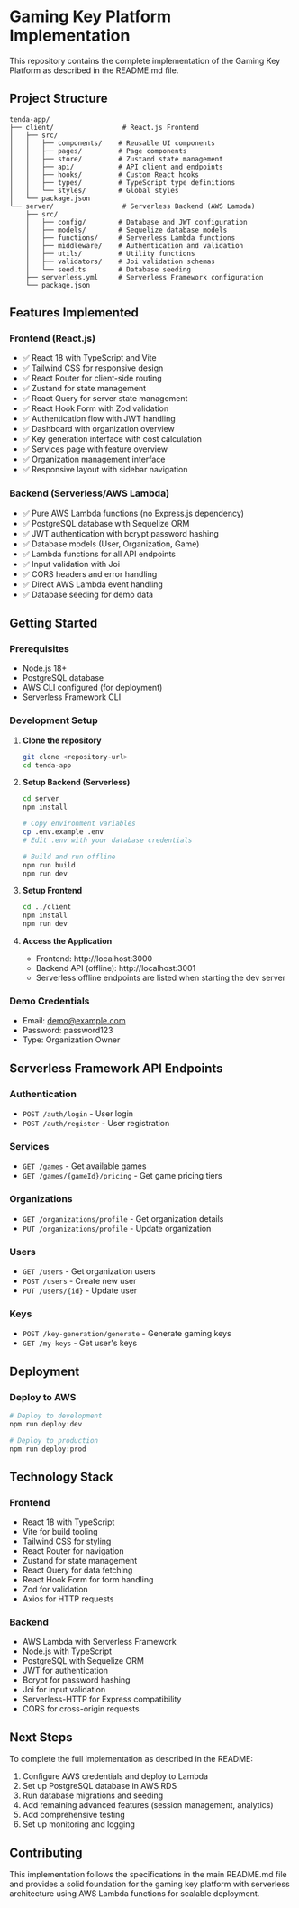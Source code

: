 # Gaming Key Platform Implementation

This repository contains the complete implementation of the Gaming Key Platform as described in the README.md file.

## Project Structure

```
tenda-app/
├── client/                 # React.js Frontend
│   ├── src/
│   │   ├── components/    # Reusable UI components
│   │   ├── pages/         # Page components
│   │   ├── store/         # Zustand state management
│   │   ├── api/           # API client and endpoints
│   │   ├── hooks/         # Custom React hooks
│   │   ├── types/         # TypeScript type definitions
│   │   └── styles/        # Global styles
│   └── package.json
└── server/                 # Serverless Backend (AWS Lambda)
    ├── src/
    │   ├── config/        # Database and JWT configuration
    │   ├── models/        # Sequelize database models
    │   ├── functions/     # Serverless Lambda functions
    │   ├── middleware/    # Authentication and validation
    │   ├── utils/         # Utility functions
    │   ├── validators/    # Joi validation schemas
    │   └── seed.ts        # Database seeding
    ├── serverless.yml     # Serverless Framework configuration
    └── package.json
```

## Features Implemented

### Frontend (React.js)
- ✅ React 18 with TypeScript and Vite
- ✅ Tailwind CSS for responsive design
- ✅ React Router for client-side routing
- ✅ Zustand for state management
- ✅ React Query for server state management
- ✅ React Hook Form with Zod validation
- ✅ Authentication flow with JWT handling
- ✅ Dashboard with organization overview
- ✅ Key generation interface with cost calculation
- ✅ Services page with feature overview
- ✅ Organization management interface
- ✅ Responsive layout with sidebar navigation

### Backend (Serverless/AWS Lambda)
- ✅ Pure AWS Lambda functions (no Express.js dependency)
- ✅ PostgreSQL database with Sequelize ORM
- ✅ JWT authentication with bcrypt password hashing
- ✅ Database models (User, Organization, Game)
- ✅ Lambda functions for all API endpoints
- ✅ Input validation with Joi
- ✅ CORS headers and error handling
- ✅ Direct AWS Lambda event handling
- ✅ Database seeding for demo data

## Getting Started

### Prerequisites
- Node.js 18+
- PostgreSQL database
- AWS CLI configured (for deployment)
- Serverless Framework CLI

### Development Setup

1. **Clone the repository**
   ```bash
   git clone <repository-url>
   cd tenda-app
   ```

2. **Setup Backend (Serverless)**
   ```bash
   cd server
   npm install
   
   # Copy environment variables
   cp .env.example .env
   # Edit .env with your database credentials
   
   # Build and run offline
   npm run build
   npm run dev
   ```

3. **Setup Frontend**
   ```bash
   cd ../client
   npm install
   npm run dev
   ```

4. **Access the Application**
   - Frontend: http://localhost:3000
   - Backend API (offline): http://localhost:3001
   - Serverless offline endpoints are listed when starting the dev server

### Demo Credentials
- Email: demo@example.com
- Password: password123
- Type: Organization Owner

## Serverless Framework API Endpoints

### Authentication
- `POST /auth/login` - User login
- `POST /auth/register` - User registration

### Services  
- `GET /games` - Get available games
- `GET /games/{gameId}/pricing` - Get game pricing tiers

### Organizations
- `GET /organizations/profile` - Get organization details
- `PUT /organizations/profile` - Update organization

### Users
- `GET /users` - Get organization users
- `POST /users` - Create new user
- `PUT /users/{id}` - Update user

### Keys
- `POST /key-generation/generate` - Generate gaming keys
- `GET /my-keys` - Get user's keys

## Deployment

### Deploy to AWS
```bash
# Deploy to development
npm run deploy:dev

# Deploy to production
npm run deploy:prod
```

## Technology Stack

### Frontend
- React 18 with TypeScript
- Vite for build tooling
- Tailwind CSS for styling
- React Router for navigation
- Zustand for state management
- React Query for data fetching
- React Hook Form for form handling
- Zod for validation
- Axios for HTTP requests

### Backend
- AWS Lambda with Serverless Framework
- Node.js with TypeScript
- PostgreSQL with Sequelize ORM
- JWT for authentication
- Bcrypt for password hashing
- Joi for input validation
- Serverless-HTTP for Express compatibility
- CORS for cross-origin requests

## Next Steps

To complete the full implementation as described in the README:

1. Configure AWS credentials and deploy to Lambda
2. Set up PostgreSQL database in AWS RDS
3. Run database migrations and seeding
4. Add remaining advanced features (session management, analytics)
5. Add comprehensive testing
6. Set up monitoring and logging

## Contributing

This implementation follows the specifications in the main README.md file and provides a solid foundation for the gaming key platform with serverless architecture using AWS Lambda functions for scalable deployment.